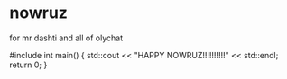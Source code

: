 # nowruz
for mr dashti and all of olychat

#include <iostream>
int main() {
  std::cout << "HAPPY NOWRUZ!!!!!!!!!!" << std::endl;
  return 0;
}
